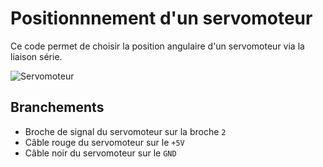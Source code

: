 # Positionnnement d'un servomoteur

Ce code permet de choisir la position angulaire d'un servomoteur via la liaison série.

![Servomoteur](servomoteur.png)

## Branchements

- Broche de signal du servomoteur sur la broche ```2```
- Câble rouge du servomoteur sur le ```+5V```
- Câble noir du servomoteur sur le ```GND``` 